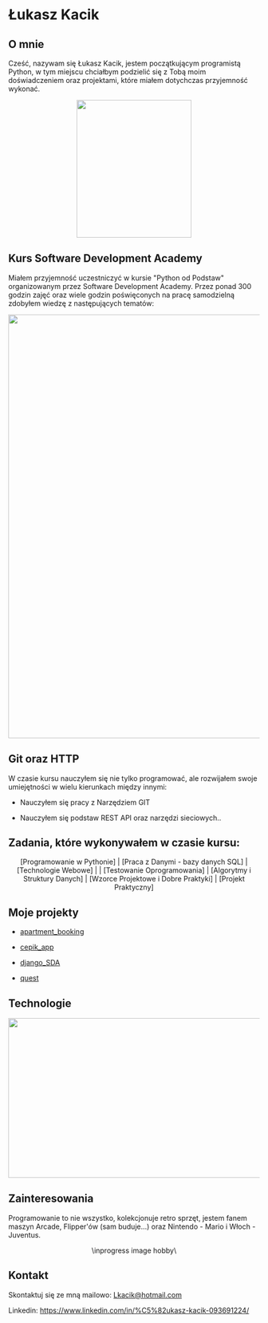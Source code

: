 # Łukasz Kacik

## O mnie
Cześć, nazywam się Łukasz Kacik, jestem początkującym programistą Python, w tym miejscu chciałbym podzielić się z Tobą moim doświadczeniem oraz projektami, które miałem dotychczas przyjemność wykonać.
<center>
  
<img src="https://drive.google.com/uc?export=view&id=1ge56x7O2Ph8Traqv92VofcyihvmHIGoR" width="230" height="276"/>

</center>


## Kurs Software Development Academy
Miałem przyjemność uczestniczyć w kursie "Python od Podstaw" organizowanym przez Software Development Academy. Przez ponad 300 godzin zajęć oraz wiele godzin poświęconych na pracę samodzielną zdobyłem wiedzę z następujących tematów:

<center>

<img src="https://drive.google.com/uc?export=view&id=1hSxHemtAil-JWy5jVwNsgUKp47B7DRUf" width="600" height="849"/>
  
</center>


## Git oraz HTTP
W czasie kursu nauczyłem się nie tylko programować, ale rozwijałem swoje umiejętności w wielu kierunkach między innymi:

* Nauczyłem się pracy z Narzędziem GIT

* Nauczyłem się podstaw REST API oraz narzędzi sieciowych..


## Zadania, które wykonywałem w czasie kursu:
<center>

[Programowanie w Pythonie] | [Praca z Danymi - bazy danych SQL] | [Technologie Webowe] |
| [Testowanie Oprogramowania] | [Algorytmy i Struktury Danych] | [Wzorce Projektowe i Dobre Praktyki] | [Projekt Praktyczny]

</center>

## Moje projekty

* [apartment_booking](https://github.com/LKacik/apartment-booking)

* [cepik_app](https://github.com/LKacik/cepik_app)

* [django_SDA](https://github.com/LKacik/DjangoSDA)

* [quest](https://github.com/LKacik/quest)



## Technologie

<center>

<img src="https://drive.google.com/uc?export=view&id=1GjrUrm1-Kq4pAnz1SKMHPI_r5CglHnu8" width="606" height="320"/>


</center>

## Zainteresowania
Programowanie to nie wszystko, kolekcjonuje retro sprzęt, jestem fanem maszyn Arcade, Flipper'ów (sam buduje...) oraz Nintendo - Mario i Włoch - Juventus.

<center>
  
\\inprogress image hobby\\

</center>

## Kontakt

Skontaktuj się ze mną mailowo: Lkacik@hotmail.com

Linkedin: https://www.linkedin.com/in/%C5%82ukasz-kacik-093691224/
